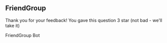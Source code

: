 ## FriendGroup

Thank you for your feedback! You gave this question 3 star (not bad - we'll take it)

FriendGroup Bot
